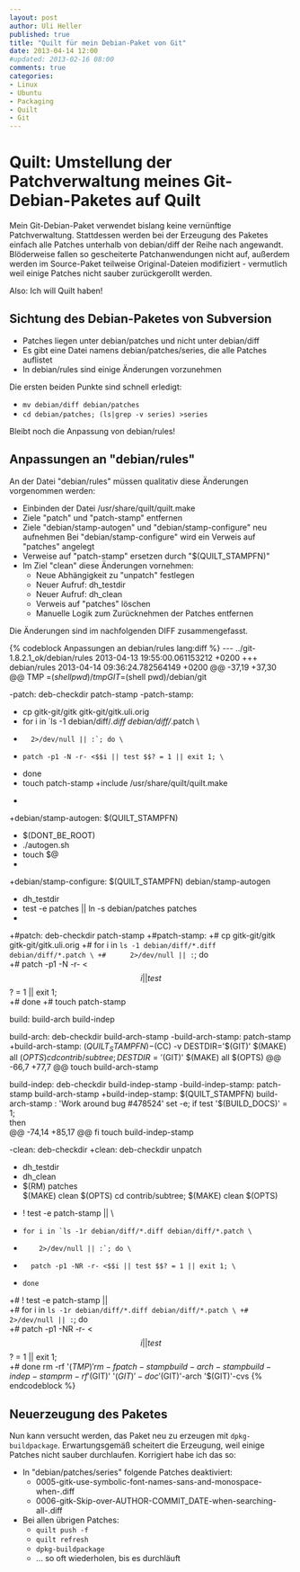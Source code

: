 ```yaml
---
layout: post
author: Uli Heller
published: true
title: "Quilt für mein Debian-Paket von Git"
date: 2013-04-14 12:00
#updated: 2013-02-16 08:00
comments: true
categories: 
- Linux
- Ubuntu
- Packaging
- Quilt
- Git
---
```


Quilt: Umstellung der Patchverwaltung meines Git-Debian-Paketes auf Quilt
=========================================================================

Mein Git-Debian-Paket verwendet bislang keine vernünftige Patchverwaltung.
Stattdessen werden bei der Erzeugung des Paketes einfach alle Patches
unterhalb von debian/diff der Reihe nach angewandt. Blöderweise fallen so
gescheiterte Patchanwendungen nicht auf, außerdem werden im Source-Paket
teilweise Original-Dateien modifiziert - vermutlich weil einige Patches
nicht sauber zurückgerollt werden.

Also: Ich will Quilt haben!

<!-- more -->

Sichtung des Debian-Paketes von Subversion
------------------------------------------

* Patches liegen unter debian/patches und nicht unter debian/diff
* Es gibt eine Datei namens debian/patches/series, die alle Patches auflistet
* In debian/rules sind einige Änderungen vorzunehmen

Die ersten beiden Punkte sind schnell erledigt:

* `mv debian/diff debian/patches`
* `cd debian/patches; (ls|grep -v series) >series`

Bleibt noch die Anpassung von debian/rules!

Anpassungen an "debian/rules"
-----------------------------

An der Datei "debian/rules" müssen qualitativ diese Änderungen vorgenommen
werden:

* Einbinden der Datei /usr/share/quilt/quilt.make
* Ziele "patch" und "patch-stamp" entfernen
* Ziele "debian/stamp-autogen" und "debian/stamp-configure" neu aufnehmen
  Bei "debian/stamp-configure" wird ein Verweis auf "patches" angelegt
* Verweise auf "patch-stamp" ersetzen durch "$(QUILT_STAMPFN)"
* Im Ziel "clean" diese Änderungen vornehmen:
    * Neue Abhängigkeit zu "unpatch" festlegen
    * Neuer Aufruf: dh_testdir
    * Neuer Aufruf: dh_clean
    * Verweis auf "patches" löschen
    * Manuelle Logik zum Zurücknehmen der Patches entfernen

Die Änderungen sind im nachfolgenden DIFF zusammengefasst.

{% codeblock Anpassungen an debian/rules lang:diff %}
--- ../git-1.8.2.1_ok/debian/rules	2013-04-13 19:55:00.061153212 +0200
+++ debian/rules	2013-04-14 09:36:24.782564149 +0200
@@ -37,19 +37,30 @@
 TMP =$(shell pwd)/tmp
 GIT =$(shell pwd)/debian/git
 
-patch: deb-checkdir patch-stamp
-patch-stamp:
-	cp gitk-git/gitk gitk-git/gitk.uli.orig
-	for i in `ls -1 debian/diff/*.diff debian/diff/*.patch \
-	    2>/dev/null || :`; do \
-	  patch -p1 -N -r- <$$i || test $$? = 1 || exit 1; \
-	done
-	touch patch-stamp
+include /usr/share/quilt/quilt.make
+
+debian/stamp-autogen:	$(QUILT_STAMPFN)
+	$(DONT_BE_ROOT)
+	./autogen.sh
+	touch $@
+
+debian/stamp-configure:	$(QUILT_STAMPFN) debian/stamp-autogen
+	dh_testdir
+	test -e patches || ln -s debian/patches patches
+
+#patch: deb-checkdir patch-stamp
+#patch-stamp:
+#	cp gitk-git/gitk gitk-git/gitk.uli.orig
+#	for i in `ls -1 debian/diff/*.diff debian/diff/*.patch \
+#	    2>/dev/null || :`; do \
+#	  patch -p1 -N -r- <$$i || test $$? = 1 || exit 1; \
+#	done
+#	touch patch-stamp
 
 build: build-arch build-indep
 
 build-arch: deb-checkdir build-arch-stamp
-build-arch-stamp: patch-stamp
+build-arch-stamp: $(QUILT_STAMPFN)
 	-$(CC) -v
 	DESTDIR='$(GIT)' $(MAKE) all $(OPTS)
 	cd contrib/subtree; DESTDIR='$(GIT)' $(MAKE) all $(OPTS)
@@ -66,7 +77,7 @@
 	touch build-arch-stamp
 
 build-indep: deb-checkdir build-indep-stamp
-build-indep-stamp: patch-stamp build-arch-stamp
+build-indep-stamp: $(QUILT_STAMPFN) build-arch-stamp
 	: 'Work around bug #478524'
 	set -e; if test '$(BUILD_DOCS)' = 1; \
 	then \
@@ -74,14 +85,17 @@
 	fi
 	touch build-indep-stamp
 
-clean: deb-checkdir
+clean: deb-checkdir unpatch
+	dh_testdir
+	dh_clean
+	$(RM) patches	
 	$(MAKE) clean $(OPTS)
 	cd contrib/subtree; $(MAKE) clean $(OPTS)
-	! test -e patch-stamp || \
-	  for i in `ls -1r debian/diff/*.diff debian/diff/*.patch \
-	      2>/dev/null || :`; do \
-	    patch -p1 -NR -r- <$$i || test $$? = 1 || exit 1; \
-	  done
+#	! test -e patch-stamp || \
+#	  for i in `ls -1r debian/diff/*.diff debian/diff/*.patch \
+#	      2>/dev/null || :`; do \
+#	    patch -p1 -NR -r- <$$i || test $$? = 1 || exit 1; \
+#	  done
 	rm -rf '$(TMP)'
 	rm -f patch-stamp build-arch-stamp build-indep-stamp
 	rm -rf '$(GIT)' '$(GIT)'-doc '$(GIT)'-arch '$(GIT)'-cvs
{% endcodeblock %}

Neuerzeugung des Paketes
------------------------

Nun kann versucht werden, das Paket neu zu erzeugen mit `dpkg-buildpackage`.
Erwartungsgemäß scheitert die Erzeugung, weil einige Patches nicht sauber
durchlaufen. Korrigiert habe ich das so:

* In "debian/patches/series" folgende Patches deaktiviert:
    * 0005-gitk-use-symbolic-font-names-sans-and-monospace-when-.diff
    * 0006-gitk-Skip-over-AUTHOR-COMMIT_DATE-when-searching-all-.diff
* Bei allen übrigen Patches:
    * `quilt push -f`
    * `quilt refresh`
    * `dpkg-buildpackage`
    * ... so oft wiederholen, bis es durchläuft

